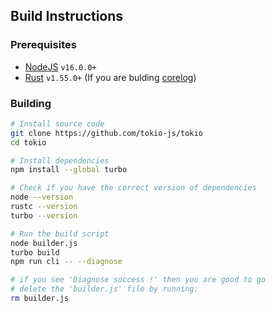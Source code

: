 ## Build Instructions

### Prerequisites

- [NodeJS](https://nodejs.org) `v16.0.0+`
- [Rust](https://rustup.rs) `v1.55.0+` (If you are bulding [corelog](https://github.com/tokio-js/corelog))

### Building

```sh
# Install source code
git clone https://github.com/tokio-js/tokio
cd tokio

# Install dependencies
npm install --global turbo

# Check if you have the correct version of dependencies
node --version
rustc --version
turbo --version

# Run the build script
node builder.js
turbo build
npm run cli -- --diagnose

# if you see 'Diagnose success !' then you are good to go
# delete the 'builder.js' file by running:
rm builder.js
```
